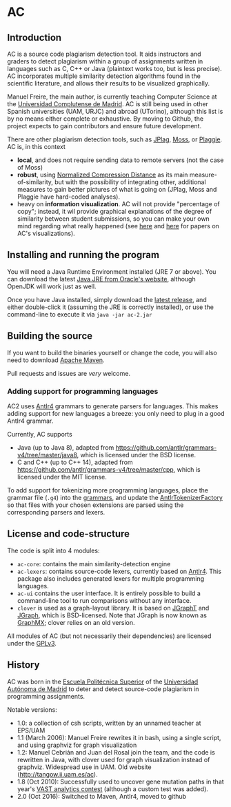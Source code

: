 # AC

## Introduction

AC is a source code plagiarism detection tool.
It aids instructors and graders to detect plagiarism within a group of assignments
written in languages such as C, C++ or Java (plaintext works too, but is less precise).
AC incorporates multiple similarity detection algorithms found in the scientific
literature, and allows their results to be visualized graphically.

Manuel Freire, the main author, is currently teaching Computer Science at the [Universidad Complutense de Madrid](http://informatica.ucm.es/). AC is still being used in other Spanish universities (UAM, URJC) and abroad (UTorino), although this list is by no means either complete or exhaustive. By moving to Github, the project expects to gain contributors and ensure future development.

There are other plagiarism detection tools, such as [JPlag](https://github.com/jplag/jplag), [Moss](https://theory.stanford.edu/~aiken/moss/), or [Plaggie](https://www.cs.hut.fi/Software/Plaggie/). AC is, in this context
* **local**, and does not require sending data to remote servers (not the case of Moss)
* **robust**, using [Normalized Compression Distance](https://en.wikipedia.org/wiki/Normalized_compression_distance) as its main measure-of-similarity, but with the possibility of integrating other, additional measures to gain better pictures of what is going on (JPlag, Moss and Plaggie have hard-coded analyses).
* heavy on **information visualization**. AC will not provide "percentage of copy"; instead, it wil provide graphical explanations of the degree of similarity between student submissions, so you can make your own mind regarding what really happened (see [here](http://doi.acm.org/10.1145/1385569.1385644) and [here](http://dx.doi.org/10.1109/VAST.2010.5652834) for papers on AC's visualizations).

## Installing and running the program

You will need a Java Runtime Environment installed (JRE 7 or above).
You can download the latest [Java JRE from Oracle's website](https://java.com/en/download/),
although OpenJDK will work just as well.

Once you have Java installed, simply download the [latest release](https://github.com/manuel-freire/ac2/releases/download/v2.0/ac-2.jar),
and either double-click it (assuming the JRE is correctly installed), or use
the command-line to execute it via `java -jar ac-2.jar`

## Building the source

If you want to build the binaries yourself or change the code, you will also need
to download [Apache Maven](https://maven.apache.org/download.cgi).

Pull requests and issues are *very* welcome.

### Adding support for programming languages

AC2 uses [Antlr4](https://github.com/antlr/antlr4) grammars to generate parsers for languages. This makes adding support
for new languages a breeze: you only need to plug in a good Antlr4 grammar.

Currently, AC supports
* Java (up to Java 8),
adapted from https://github.com/antlr/grammars-v4/tree/master/java8, which is licensed under the BSD license.
* C and C++ (up to C++ 14),
adapted from https://github.com/antlr/grammars-v4/tree/master/cpp, which is licensed under the MIT license.

To add support for tokenizing more programming languages, place the grammar file (`.g4`) into
the [grammars](https://github.com/manuel-freire/ac2/tree/v2.0/ac-lexers/src/main/antlr4/es/ucm/fdi/ac/lexers), and update the [AntlrTokenizerFactory](https://github.com/manuel-freire/ac2/blob/v2.0/ac-lexers/src/main/java/es/ucm/fdi/ac/parser/AntlrTokenizerFactory.java#L41) so that files with your
chosen extensions are parsed using the corresponding parsers and lexers.

## License and code-structure

The code is split into 4 modules:
 * `ac-core`: contains the main similarity-detection engine
 * `ac-lexers`: contains source-code lexers, currently based on
[Antlr4](https://github.com/antlr/antlr4). This package also includes generated lexers
for multiple programming languages.
 * `ac-ui` contains the user interface. It is entirely possible to build a command-line
tool to run comparisons without any interface.
 * `clover` is used as a graph-layout library. It is based on
[JGraphT](https://github.com/jgrapht/jgrapht) and
[JGraph](https://github.com/jgraph/legacy-jgraph5), which is BSD-licensed.
Note that JGraph is now known as [GraphMX](https://www.jgraph.com/);
clover relies on an old version.

All modules of AC (but not necessarily their dependencies) are licensed under the
[GPLv3](https://www.gnu.org/licenses/gpl-3.0.en.html).

## History

AC was born in the [Escuela Politécnica Superior](http://www.uam.es/ss/Satellite/EscuelaPolitecnica/es/home.htm) of the
[Universidad Autónoma de Madrid](http://www.uam.es/ss/Satellite/es/home/) to deter
and detect source-code plagiarism in programming assignments.

Notable versions:
  * 1.0: a collection of csh scripts, written by an unnamed teacher at EPS/UAM
  * 1.1 (March 2006): Manuel Freire rewrites it in bash, using a single script,
  and using graphviz for graph visualization
  * 1.2: Manuel Cebrián and Juan del Rosal join the team, and the code is rewritten
  in Java, with clover used for graph visualization instead of graphviz. Widespread
  use in UAM. Old website (http://tangow.ii.uam.es/ac).
  * 1.8 (Oct 2010): Successfully used to uncover gene mutation paths in that year's [VAST
  analytics contest](http://dx.doi.org/10.1109/VAST.2010.5652834) (although a custom test was added).
  * 2.0 (Oct 2016): Switched to Maven, Antlr4, moved to github
